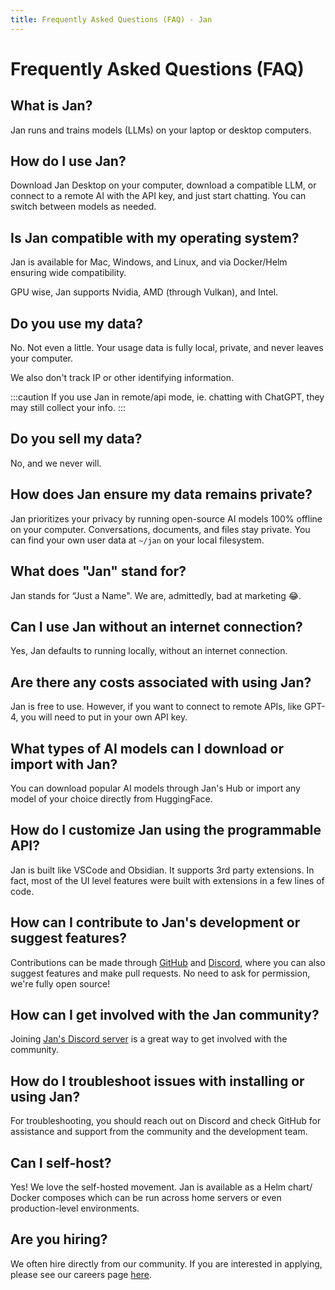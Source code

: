 ```yaml
---
title: Frequently Asked Questions (FAQ) - Jan
---
```


# Frequently Asked Questions (FAQ)

## What is Jan?

Jan runs and trains models (LLMs) on your laptop or desktop computers.

## How do I use Jan?

Download Jan Desktop on your computer, download a compatible LLM, or connect to a remote AI with the API key, and just start chatting. You can switch between models as needed.

## Is Jan compatible with my operating system?

Jan is available for Mac, Windows, and Linux, and via Docker/Helm ensuring wide compatibility.

GPU wise, Jan supports Nvidia, AMD (through Vulkan), and Intel.

## Do you use my data?

No. Not even a little. Your usage data is fully local, private, and never leaves your computer.

We also don't track IP or other identifying information. 

:::caution
If you use Jan in remote/api mode, ie. chatting with ChatGPT, they may still collect your info.
:::

## Do you sell my data?

No, and we never will.

## How does Jan ensure my data remains private?

Jan prioritizes your privacy by running open-source AI models 100% offline on your computer. Conversations, documents, and files stay private. You can find your own user data at `~/jan` on your local filesystem.

## What does "Jan" stand for?

Jan stands for “Just a Name". We are, admittedly, bad at marketing 😂.

## Can I use Jan without an internet connection?

Yes, Jan defaults to running locally, without an internet connection.

## Are there any costs associated with using Jan?

Jan is free to use. However, if you want to connect to remote APIs, like GPT-4, you will need to put in your own API key.

## What types of AI models can I download or import with Jan?

You can download popular AI models through Jan's Hub or import any model of your choice directly from HuggingFace.

## How do I customize Jan using the programmable API?

Jan is built like VSCode and Obsidian. It supports 3rd party extensions. In fact, most of the UI level features were built with extensions in a few lines of code.

## How can I contribute to Jan's development or suggest features?

Contributions can be made through [GitHub](https://github.com/janhq/jan) and [Discord](https://discord.gg/Exe46xPMbK), where you can also suggest features and make pull requests. No need to ask for permission, we're fully open source!

## How can I get involved with the Jan community?

Joining [Jan's Discord server](https://discord.gg/qSwXFx6Krr) is a great way to get involved with the community.

## How do I troubleshoot issues with installing or using Jan?

For troubleshooting, you should reach out on Discord and check GitHub for assistance and support from the community and the development team.

## Can I self-host?

Yes! We love the self-hosted movement. Jan is available as a Helm chart/ Docker composes which can be run across home servers or even production-level environments.

## Are you hiring?

We often hire directly from our community. If you are interested in applying, please see our careers page [here](https://janai.bamboohr.com/careers).
